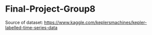 # Final-Project-Group8

   

Source of dataset: https://www.kaggle.com/keplersmachines/kepler-labelled-time-series-data

